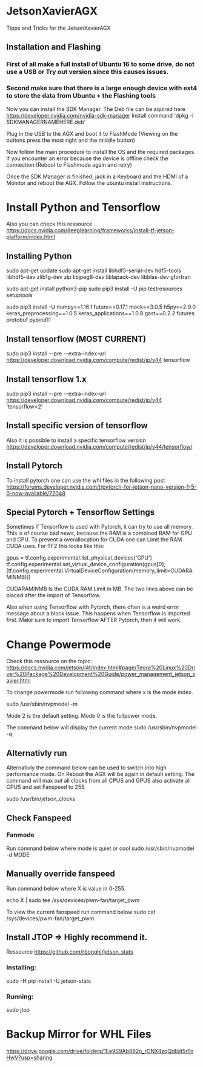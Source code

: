 # JetsonXavierAGX
Tipps and Tricks for the JetsonXavierAGX

## Installation and Flashing

### First of all make a full install of Ubuntu 16 to some drive, do not use a USB or Try out version since this causes issues.
### Second make sure that there is a large enough device with ext4 to store the data from Ubuntu + the Flashing tools

Now you can install the SDK Manager. 
The Deb file can be aquired here https://developer.nvidia.com/nvidia-sdk-manager
Install command 'dpkg -i SDKMANAGERNAMEHERE.deb'

Plug in the USB to the AGX and boot it to FlashMode (Viewing on the buttons press the most right and the middle button)

Now follow the main procedure to install the OS and the required packages. If you encounter an error because the device is offline check the connection (Reboot to Flashmode again and retry)

Once the SDK Manager is finished, jack in a Keyboard and the HDMI of a Monitor and reboot the AGX.
Follow the ubuntu install instructions.


# Install Python and Tensorflow

Also you can check this ressource https://docs.nvidia.com/deeplearning/frameworks/install-tf-jetson-platform/index.html

## Installing Python
sudo apt-get update
sudo apt-get install libhdf5-serial-dev hdf5-tools libhdf5-dev zlib1g-dev zip libjpeg8-dev liblapack-dev libblas-dev gfortran

sudo apt-get install python3-pip
sudo pip3 install -U pip testresources setuptools

sudo pip3 install -U numpy==1.16.1 future==0.17.1 mock==3.0.5 h5py==2.9.0 keras_preprocessing==1.0.5 keras_applications==1.0.8 gast==0.2.2 futures protobuf pybind11


## Install tensorflow (MOST CURRENT)
sudo pip3 install --pre --extra-index-url https://developer.download.nvidia.com/compute/redist/jp/v44 tensorflow

## Install tensorflow 1.x
sudo pip3 install --pre --extra-index-url https://developer.download.nvidia.com/compute/redist/jp/v44 ‘tensorflow<2’

## Install specific version of tensorflow
Also it is possible to install a specific tensorflow version
https://developer.download.nvidia.com/compute/redist/jp/v44/tensorflow/

## Install Pytorch
To install pytorch one can use the whl files in the following post
https://forums.developer.nvidia.com/t/pytorch-for-jetson-nano-version-1-5-0-now-available/72048

## Special Pytorch + Tensorflow Settings
Sometimes if Tensorflow is used with Pytorch, it can try to use all memory.
This is of course bad news, because the RAM is a combined RAM for GPU and CPU.
To prevent a overallocation for CUDA one can Limit the RAM CUDA uses. For TF2 this looks like this:

gpus = tf.config.experimental.list_physical_devices('GPU')
tf.config.experimental.set_virtual_device_configuration(gpus[0], [tf.config.experimental.VirtualDeviceConfiguration(memory_limit=CUDARAMINMB)])

CUDARAMINMB Is the CUDA RAM Limit in MB. The two lines above can be placed after the import of Tensorflow.

Also when using Tensorflow with Pytorch, there often is a weird error message about a block issue.
This happens when Tensorflow is imported first.
Make sure to import Tensorflow AFTER Pytorch, then it will work.





# Change Powermode

Check this ressource on the topic: https://docs.nvidia.com/jetson/l4t/index.html#page/Tegra%20Linux%20Driver%20Package%20Development%20Guide/power_management_jetson_xavier.html

To change powermode run following command where x is the mode index.

sudo /usr/sbin/nvpmodel -m <x>
  
Mode 2 is the default setting.
Mode 0 is the fullpower mode.

The command below will display the current mode
sudo /usr/sbin/nvpmodel -q

## Alternativly run

Alternativly  the command below can be used to switch into high performance mode.
On Reboot the AGX will be again in default setting.
The command will max out all clocks from all CPUS and GPUS also activate all CPUS and set Fanspeed to 255.

sudo /usr/bin/jetson_clocks

## Check Fanspeed

### Fanmode

Run command below where mode is quiet or cool
sudo /usr/sbin/nvpmodel -d MODE

## Manually override fanspeed

Run command below where X is value in 0-255. 

echo X | sudo tee /sys/devices/pwm-fan/target_pwm

To view the current fanspeed run command below
sudo cat /sys/devices/pwm-fan/target_pwm



## Install JTOP => Highly recommend it.

Ressource https://github.com/rbonghi/jetson_stats

### Installing:

sudo -H pip install -U jetson-stats

### Running:

sudo jtop


# Backup Mirror for WHL Files
https://drive.google.com/drive/folders/1Ee9S9Ab892n_rONX4zqQdbjjt5rTnHwV?usp=sharing


